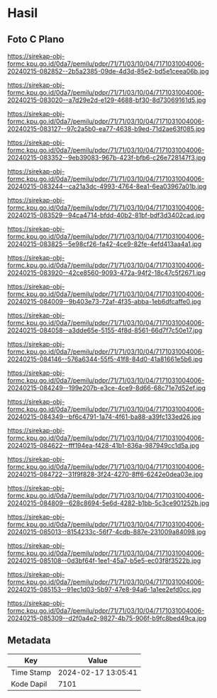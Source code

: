 # Hasil

## Foto C Plano

https://sirekap-obj-formc.kpu.go.id/0da7/pemilu/pdpr/71/71/03/10/04/7171031004006-20240215-082852--2b5a2385-09de-4d3d-85e2-bd5e1ceea06b.jpg

https://sirekap-obj-formc.kpu.go.id/0da7/pemilu/pdpr/71/71/03/10/04/7171031004006-20240215-083020--a7d29e2d-e129-4688-bf30-8d73069161d5.jpg

https://sirekap-obj-formc.kpu.go.id/0da7/pemilu/pdpr/71/71/03/10/04/7171031004006-20240215-083127--97c2a5b0-ea77-4638-b9ed-71d2ae63f085.jpg

https://sirekap-obj-formc.kpu.go.id/0da7/pemilu/pdpr/71/71/03/10/04/7171031004006-20240215-083352--9eb39083-967b-423f-bfb6-c26e728147f3.jpg

https://sirekap-obj-formc.kpu.go.id/0da7/pemilu/pdpr/71/71/03/10/04/7171031004006-20240215-083244--ca21a3dc-4993-4764-8ea1-6ea03967a01b.jpg

https://sirekap-obj-formc.kpu.go.id/0da7/pemilu/pdpr/71/71/03/10/04/7171031004006-20240215-083529--94ca4714-bfdd-40b2-81bf-bdf3d3402cad.jpg

https://sirekap-obj-formc.kpu.go.id/0da7/pemilu/pdpr/71/71/03/10/04/7171031004006-20240215-083825--5e98cf26-fa42-4ce9-82fe-4efd413aa4a1.jpg

https://sirekap-obj-formc.kpu.go.id/0da7/pemilu/pdpr/71/71/03/10/04/7171031004006-20240215-083920--42ce8560-9093-472a-94f2-18c47c5f2671.jpg

https://sirekap-obj-formc.kpu.go.id/0da7/pemilu/pdpr/71/71/03/10/04/7171031004006-20240215-084009--9b403e73-72af-4f35-abba-1eb6dfcaffe0.jpg

https://sirekap-obj-formc.kpu.go.id/0da7/pemilu/pdpr/71/71/03/10/04/7171031004006-20240215-084058--a3dde65e-5155-4f8d-8561-66d7f7c50e17.jpg

https://sirekap-obj-formc.kpu.go.id/0da7/pemilu/pdpr/71/71/03/10/04/7171031004006-20240215-084146--576a6344-55f5-41f8-84d0-41a81661e5b6.jpg

https://sirekap-obj-formc.kpu.go.id/0da7/pemilu/pdpr/71/71/03/10/04/7171031004006-20240215-084249--199e207b-e3ce-4ce9-8d66-68c71e7d52ef.jpg

https://sirekap-obj-formc.kpu.go.id/0da7/pemilu/pdpr/71/71/03/10/04/7171031004006-20240215-084349--bf6c4791-1a74-4f61-ba88-a39fc133ed26.jpg

https://sirekap-obj-formc.kpu.go.id/0da7/pemilu/pdpr/71/71/03/10/04/7171031004006-20240215-084622--fff194ea-f428-41b1-836a-987949cc1d5a.jpg

https://sirekap-obj-formc.kpu.go.id/0da7/pemilu/pdpr/71/71/03/10/04/7171031004006-20240215-084722--31f9f828-3f24-4270-8ff6-6242e0dea03e.jpg

https://sirekap-obj-formc.kpu.go.id/0da7/pemilu/pdpr/71/71/03/10/04/7171031004006-20240215-084809--628c8694-5e6d-4282-b1bb-5c3ce901252b.jpg

https://sirekap-obj-formc.kpu.go.id/0da7/pemilu/pdpr/71/71/03/10/04/7171031004006-20240215-085013--8154233c-56f7-4cdb-887e-231009a84098.jpg

https://sirekap-obj-formc.kpu.go.id/0da7/pemilu/pdpr/71/71/03/10/04/7171031004006-20240215-085108--0d3bf64f-1ee1-45a7-b5e5-ec03f8f3522b.jpg

https://sirekap-obj-formc.kpu.go.id/0da7/pemilu/pdpr/71/71/03/10/04/7171031004006-20240215-085153--91ec1d03-5b97-47e8-94a6-1a1ee2efd0cc.jpg

https://sirekap-obj-formc.kpu.go.id/0da7/pemilu/pdpr/71/71/03/10/04/7171031004006-20240215-085309--d2f0a4e2-9827-4b75-906f-b9fc8bed49ca.jpg


## Metadata

| Key        | Value               |
| ---------- | ------------------- |
| Time Stamp | 2024-02-17 13:05:41 |
| Kode Dapil | 7101                |



